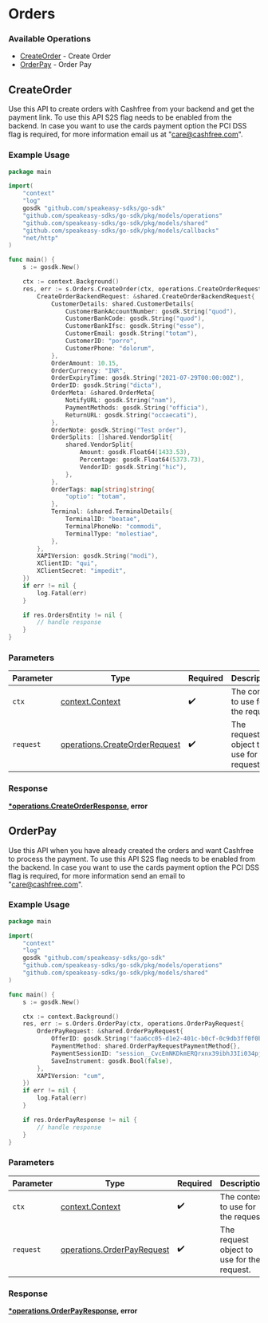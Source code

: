 # Orders

### Available Operations

* [CreateOrder](#createorder) - Create Order
* [OrderPay](#orderpay) - Order Pay

## CreateOrder

Use this API to create orders with Cashfree from your backend and get the payment link. To use this API S2S flag needs to be enabled from the backend. In case you want to use the cards payment option the PCI DSS flag is required, for more information email us at "care@cashfree.com".

### Example Usage

```go
package main

import(
	"context"
	"log"
	gosdk "github.com/speakeasy-sdks/go-sdk"
	"github.com/speakeasy-sdks/go-sdk/pkg/models/operations"
	"github.com/speakeasy-sdks/go-sdk/pkg/models/shared"
	"github.com/speakeasy-sdks/go-sdk/pkg/models/callbacks"
	"net/http"
)

func main() {
    s := gosdk.New()

    ctx := context.Background()
    res, err := s.Orders.CreateOrder(ctx, operations.CreateOrderRequest{
        CreateOrderBackendRequest: &shared.CreateOrderBackendRequest{
            CustomerDetails: shared.CustomerDetails{
                CustomerBankAccountNumber: gosdk.String("quod"),
                CustomerBankCode: gosdk.String("quod"),
                CustomerBankIfsc: gosdk.String("esse"),
                CustomerEmail: gosdk.String("totam"),
                CustomerID: "porro",
                CustomerPhone: "dolorum",
            },
            OrderAmount: 10.15,
            OrderCurrency: "INR",
            OrderExpiryTime: gosdk.String("2021-07-29T00:00:00Z"),
            OrderID: gosdk.String("dicta"),
            OrderMeta: &shared.OrderMeta{
                NotifyURL: gosdk.String("nam"),
                PaymentMethods: gosdk.String("officia"),
                ReturnURL: gosdk.String("occaecati"),
            },
            OrderNote: gosdk.String("Test order"),
            OrderSplits: []shared.VendorSplit{
                shared.VendorSplit{
                    Amount: gosdk.Float64(1433.53),
                    Percentage: gosdk.Float64(5373.73),
                    VendorID: gosdk.String("hic"),
                },
            },
            OrderTags: map[string]string{
                "optio": "totam",
            },
            Terminal: &shared.TerminalDetails{
                TerminalID: "beatae",
                TerminalPhoneNo: "commodi",
                TerminalType: "molestiae",
            },
        },
        XAPIVersion: gosdk.String("modi"),
        XClientID: "qui",
        XClientSecret: "impedit",
    })
    if err != nil {
        log.Fatal(err)
    }

    if res.OrdersEntity != nil {
        // handle response
    }
}
```

### Parameters

| Parameter                                                                      | Type                                                                           | Required                                                                       | Description                                                                    |
| ------------------------------------------------------------------------------ | ------------------------------------------------------------------------------ | ------------------------------------------------------------------------------ | ------------------------------------------------------------------------------ |
| `ctx`                                                                          | [context.Context](https://pkg.go.dev/context#Context)                          | :heavy_check_mark:                                                             | The context to use for the request.                                            |
| `request`                                                                      | [operations.CreateOrderRequest](../../models/operations/createorderrequest.md) | :heavy_check_mark:                                                             | The request object to use for the request.                                     |


### Response

**[*operations.CreateOrderResponse](../../models/operations/createorderresponse.md), error**


## OrderPay

Use this API when you have already created the orders and want Cashfree to process the payment. To use this API S2S flag needs to be enabled from the backend. In case you want to use the cards payment option the PCI DSS flag is required, for more information send an email to "care@cashfree.com".

### Example Usage

```go
package main

import(
	"context"
	"log"
	gosdk "github.com/speakeasy-sdks/go-sdk"
	"github.com/speakeasy-sdks/go-sdk/pkg/models/operations"
	"github.com/speakeasy-sdks/go-sdk/pkg/models/shared"
)

func main() {
    s := gosdk.New()

    ctx := context.Background()
    res, err := s.Orders.OrderPay(ctx, operations.OrderPayRequest{
        OrderPayRequest: &shared.OrderPayRequest{
            OfferID: gosdk.String("faa6cc05-d1e2-401c-b0cf-0c9db3ff0f0b"),
            PaymentMethod: shared.OrderPayRequestPaymentMethod{},
            PaymentSessionID: "session__CvcEmNKDkmERQrxnx39ibhJ3Ii034pjc8ZVxf3qcgEXCWlgDDlHRgz2XYZCqpajDQSXMMtCusPgOIxYP2LZx0-05p39gC2Vgmq1RAj--gcn",
            SaveInstrument: gosdk.Bool(false),
        },
        XAPIVersion: "cum",
    })
    if err != nil {
        log.Fatal(err)
    }

    if res.OrderPayResponse != nil {
        // handle response
    }
}
```

### Parameters

| Parameter                                                                | Type                                                                     | Required                                                                 | Description                                                              |
| ------------------------------------------------------------------------ | ------------------------------------------------------------------------ | ------------------------------------------------------------------------ | ------------------------------------------------------------------------ |
| `ctx`                                                                    | [context.Context](https://pkg.go.dev/context#Context)                    | :heavy_check_mark:                                                       | The context to use for the request.                                      |
| `request`                                                                | [operations.OrderPayRequest](../../models/operations/orderpayrequest.md) | :heavy_check_mark:                                                       | The request object to use for the request.                               |


### Response

**[*operations.OrderPayResponse](../../models/operations/orderpayresponse.md), error**

